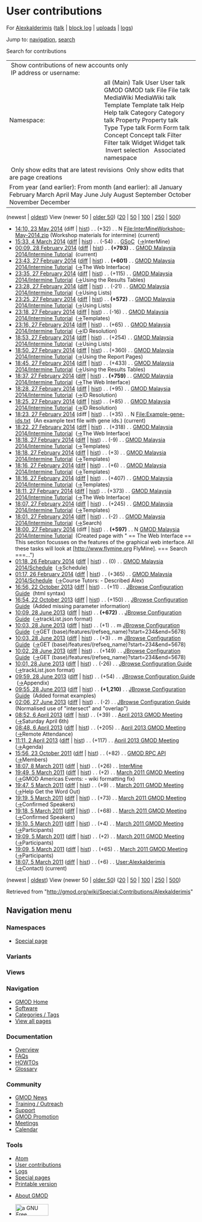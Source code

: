<div id="mw-page-base" class="noprint">

</div>

<div id="mw-head-base" class="noprint">

</div>

<div id="content" class="mw-body" role="main">

<span id="top"></span>

<div id="mw-js-message" style="display:none;">

</div>



# <span dir="auto">User contributions</span>

<div id="bodyContent">

<div id="contentSub">

For [Alexkalderimis](/wiki/User:Alexkalderimis "User:Alexkalderimis")
([talk](/wiki/User_talk:Alexkalderimis "User talk:Alexkalderimis") \|
[block
log](/mediawiki/index.php?title=Special:Log/block&page=User%3AAlexkalderimis "Special:Log/block")
\|
[uploads](/wiki/Special:ListFiles/Alexkalderimis "Special:ListFiles/Alexkalderimis")
\|
[logs](/wiki/Special:Log/Alexkalderimis "Special:Log/Alexkalderimis"))

</div>

<div id="jump-to-nav" class="mw-jump">

Jump to: [navigation](#mw-navigation), [search](#p-search)

</div>

<div id="mw-content-text">

Search for contributions

<table class="mw-contributions-table">
<colgroup>
<col style="width: 50%" />
<col style="width: 50%" />
</colgroup>
<tbody>
<tr class="odd">
<td colspan="2"> Show contributions of new accounts only<br />
 IP address or username:</td>
</tr>
<tr class="even">
<td class="mw-label">Namespace:</td>
<td>all (Main) Talk User User talk GMOD GMOD talk File File talk
MediaWiki MediaWiki talk Template Template talk Help Help talk Category
Category talk Property Property talk Type Type talk Form Form talk
Concept Concept talk Filter Filter talk Widget Widget talk  
 Invert selection 
 Associated namespace </td>
</tr>
<tr class="odd">
<td colspan="2"></td>
</tr>
<tr class="even">
<td colspan="2"> Only show edits that are latest revisions
 Only show edits that are page creations</td>
</tr>
<tr class="odd">
<td colspan="2">From year (and earlier): From month (and earlier): all
January February March April May June July August September October
November December</td>
</tr>
</tbody>
</table>

(newest \| <a
href="/mediawiki/index.php?title=Special:Contributions/Alexkalderimis&amp;dir=prev&amp;target=Alexkalderimis"
class="mw-lastlink" rel="last"
title="Special:Contributions/Alexkalderimis">oldest</a>) View (newer 50
\| <a
href="/mediawiki/index.php?title=Special:Contributions/Alexkalderimis&amp;offset=20110305180736&amp;target=Alexkalderimis"
class="mw-nextlink" rel="next"
title="Special:Contributions/Alexkalderimis">older 50</a>) (<a
href="/mediawiki/index.php?title=Special:Contributions/Alexkalderimis&amp;offset=&amp;limit=20&amp;target=Alexkalderimis"
class="mw-numlink" title="Special:Contributions/Alexkalderimis">20</a>
\| <a
href="/mediawiki/index.php?title=Special:Contributions/Alexkalderimis&amp;offset=&amp;limit=50&amp;target=Alexkalderimis"
class="mw-numlink" title="Special:Contributions/Alexkalderimis">50</a>
\| <a
href="/mediawiki/index.php?title=Special:Contributions/Alexkalderimis&amp;offset=&amp;limit=100&amp;target=Alexkalderimis"
class="mw-numlink" title="Special:Contributions/Alexkalderimis">100</a>
\| <a
href="/mediawiki/index.php?title=Special:Contributions/Alexkalderimis&amp;offset=&amp;limit=250&amp;target=Alexkalderimis"
class="mw-numlink" title="Special:Contributions/Alexkalderimis">250</a>
\| <a
href="/mediawiki/index.php?title=Special:Contributions/Alexkalderimis&amp;offset=&amp;limit=500&amp;target=Alexkalderimis"
class="mw-numlink" title="Special:Contributions/Alexkalderimis">500</a>)

- <a
  href="/mediawiki/index.php?title=File:InterMineWorkshop-May-2014.zip&amp;oldid=25969"
  class="mw-changeslist-date"
  title="File:InterMineWorkshop-May-2014.zip">14:10, 23 May 2014</a>
  (diff \|
  [hist](/mediawiki/index.php?title=File:InterMineWorkshop-May-2014.zip&action=history "File:InterMineWorkshop-May-2014.zip"))
  <span class="mw-changeslist-separator">. .</span>
  <span class="mw-plusminus-pos" dir="ltr"
  title="32 bytes after change">(+32)</span>‎
  <span class="mw-changeslist-separator">. .</span> N
  <a href="/wiki/File:InterMineWorkshop-May-2014.zip"
  class="mw-contributions-title"
  title="File:InterMineWorkshop-May-2014.zip">File:InterMineWorkshop-May-2014.zip</a>
  ‎ <span class="comment">(Workshop materials for intermine)</span>
  <span class="mw-uctop">(current)</span>
- <a href="/mediawiki/index.php?title=GSoC&amp;oldid=25605"
  class="mw-changeslist-date" title="GSoC">15:33, 4 March 2014</a>
  ([diff](/mediawiki/index.php?title=GSoC&diff=prev&oldid=25605 "GSoC")
  \| [hist](/mediawiki/index.php?title=GSoC&action=history "GSoC"))
  <span class="mw-changeslist-separator">. .</span>
  <span class="mw-plusminus-neg" dir="ltr"
  title="28,756 bytes after change">(-54)</span>‎
  <span class="mw-changeslist-separator">. .</span>
  <a href="/wiki/GSoC" class="mw-contributions-title"
  title="GSoC">GSoC</a> ‎
  <span class="comment">([→](/wiki/GSoC#InterMine "GSoC")‎<span dir="auto"><span class="autocomment">InterMine</span></span>)</span>
- <a
  href="/mediawiki/index.php?title=GMOD_Malaysia_2014/Intermine_Tutorial&amp;oldid=25591"
  class="mw-changeslist-date"
  title="GMOD Malaysia 2014/Intermine Tutorial">00:09, 28 February
  2014</a>
  ([diff](/mediawiki/index.php?title=GMOD_Malaysia_2014/Intermine_Tutorial&diff=prev&oldid=25591 "GMOD Malaysia 2014/Intermine Tutorial")
  \|
  [hist](/mediawiki/index.php?title=GMOD_Malaysia_2014/Intermine_Tutorial&action=history "GMOD Malaysia 2014/Intermine Tutorial"))
  <span class="mw-changeslist-separator">. .</span> **(+793)**‎
  <span class="mw-changeslist-separator">. .</span>
  <a href="/wiki/GMOD_Malaysia_2014/Intermine_Tutorial"
  class="mw-contributions-title"
  title="GMOD Malaysia 2014/Intermine Tutorial">GMOD Malaysia
  2014/Intermine Tutorial</a> ‎ <span class="mw-uctop">(current)</span>
- <a
  href="/mediawiki/index.php?title=GMOD_Malaysia_2014/Intermine_Tutorial&amp;oldid=25590"
  class="mw-changeslist-date"
  title="GMOD Malaysia 2014/Intermine Tutorial">23:43, 27 February
  2014</a>
  ([diff](/mediawiki/index.php?title=GMOD_Malaysia_2014/Intermine_Tutorial&diff=prev&oldid=25590 "GMOD Malaysia 2014/Intermine Tutorial")
  \|
  [hist](/mediawiki/index.php?title=GMOD_Malaysia_2014/Intermine_Tutorial&action=history "GMOD Malaysia 2014/Intermine Tutorial"))
  <span class="mw-changeslist-separator">. .</span> **(+601)**‎
  <span class="mw-changeslist-separator">. .</span>
  <a href="/wiki/GMOD_Malaysia_2014/Intermine_Tutorial"
  class="mw-contributions-title"
  title="GMOD Malaysia 2014/Intermine Tutorial">GMOD Malaysia
  2014/Intermine Tutorial</a> ‎
  <span class="comment">([→](/wiki/GMOD_Malaysia_2014/Intermine_Tutorial#The_Web_Interface "GMOD Malaysia 2014/Intermine Tutorial")‎<span dir="auto"><span class="autocomment">The
  Web Interface</span></span>)</span>
- <a
  href="/mediawiki/index.php?title=GMOD_Malaysia_2014/Intermine_Tutorial&amp;oldid=25589"
  class="mw-changeslist-date"
  title="GMOD Malaysia 2014/Intermine Tutorial">23:35, 27 February
  2014</a>
  ([diff](/mediawiki/index.php?title=GMOD_Malaysia_2014/Intermine_Tutorial&diff=prev&oldid=25589 "GMOD Malaysia 2014/Intermine Tutorial")
  \|
  [hist](/mediawiki/index.php?title=GMOD_Malaysia_2014/Intermine_Tutorial&action=history "GMOD Malaysia 2014/Intermine Tutorial"))
  <span class="mw-changeslist-separator">. .</span>
  <span class="mw-plusminus-pos" dir="ltr"
  title="4,639 bytes after change">(+115)</span>‎
  <span class="mw-changeslist-separator">. .</span>
  <a href="/wiki/GMOD_Malaysia_2014/Intermine_Tutorial"
  class="mw-contributions-title"
  title="GMOD Malaysia 2014/Intermine Tutorial">GMOD Malaysia
  2014/Intermine Tutorial</a> ‎
  <span class="comment">([→](/wiki/GMOD_Malaysia_2014/Intermine_Tutorial#Using_the_Results_Tables "GMOD Malaysia 2014/Intermine Tutorial")‎<span dir="auto"><span class="autocomment">Using
  the Results Tables</span></span>)</span>
- <a
  href="/mediawiki/index.php?title=GMOD_Malaysia_2014/Intermine_Tutorial&amp;oldid=25588"
  class="mw-changeslist-date"
  title="GMOD Malaysia 2014/Intermine Tutorial">23:28, 27 February
  2014</a>
  ([diff](/mediawiki/index.php?title=GMOD_Malaysia_2014/Intermine_Tutorial&diff=prev&oldid=25588 "GMOD Malaysia 2014/Intermine Tutorial")
  \|
  [hist](/mediawiki/index.php?title=GMOD_Malaysia_2014/Intermine_Tutorial&action=history "GMOD Malaysia 2014/Intermine Tutorial"))
  <span class="mw-changeslist-separator">. .</span>
  <span class="mw-plusminus-neg" dir="ltr"
  title="4,524 bytes after change">(-21)</span>‎
  <span class="mw-changeslist-separator">. .</span>
  <a href="/wiki/GMOD_Malaysia_2014/Intermine_Tutorial"
  class="mw-contributions-title"
  title="GMOD Malaysia 2014/Intermine Tutorial">GMOD Malaysia
  2014/Intermine Tutorial</a> ‎
  <span class="comment">([→](/wiki/GMOD_Malaysia_2014/Intermine_Tutorial#Using_Lists "GMOD Malaysia 2014/Intermine Tutorial")‎<span dir="auto"><span class="autocomment">Using
  Lists</span></span>)</span>
- <a
  href="/mediawiki/index.php?title=GMOD_Malaysia_2014/Intermine_Tutorial&amp;oldid=25587"
  class="mw-changeslist-date"
  title="GMOD Malaysia 2014/Intermine Tutorial">23:25, 27 February
  2014</a>
  ([diff](/mediawiki/index.php?title=GMOD_Malaysia_2014/Intermine_Tutorial&diff=prev&oldid=25587 "GMOD Malaysia 2014/Intermine Tutorial")
  \|
  [hist](/mediawiki/index.php?title=GMOD_Malaysia_2014/Intermine_Tutorial&action=history "GMOD Malaysia 2014/Intermine Tutorial"))
  <span class="mw-changeslist-separator">. .</span> **(+572)**‎
  <span class="mw-changeslist-separator">. .</span>
  <a href="/wiki/GMOD_Malaysia_2014/Intermine_Tutorial"
  class="mw-contributions-title"
  title="GMOD Malaysia 2014/Intermine Tutorial">GMOD Malaysia
  2014/Intermine Tutorial</a> ‎
  <span class="comment">([→](/wiki/GMOD_Malaysia_2014/Intermine_Tutorial#Using_Lists "GMOD Malaysia 2014/Intermine Tutorial")‎<span dir="auto"><span class="autocomment">Using
  Lists</span></span>)</span>
- <a
  href="/mediawiki/index.php?title=GMOD_Malaysia_2014/Intermine_Tutorial&amp;oldid=25586"
  class="mw-changeslist-date"
  title="GMOD Malaysia 2014/Intermine Tutorial">23:18, 27 February
  2014</a>
  ([diff](/mediawiki/index.php?title=GMOD_Malaysia_2014/Intermine_Tutorial&diff=prev&oldid=25586 "GMOD Malaysia 2014/Intermine Tutorial")
  \|
  [hist](/mediawiki/index.php?title=GMOD_Malaysia_2014/Intermine_Tutorial&action=history "GMOD Malaysia 2014/Intermine Tutorial"))
  <span class="mw-changeslist-separator">. .</span>
  <span class="mw-plusminus-neg" dir="ltr"
  title="3,973 bytes after change">(-16)</span>‎
  <span class="mw-changeslist-separator">. .</span>
  <a href="/wiki/GMOD_Malaysia_2014/Intermine_Tutorial"
  class="mw-contributions-title"
  title="GMOD Malaysia 2014/Intermine Tutorial">GMOD Malaysia
  2014/Intermine Tutorial</a> ‎
  <span class="comment">([→](/wiki/GMOD_Malaysia_2014/Intermine_Tutorial#Templates "GMOD Malaysia 2014/Intermine Tutorial")‎<span dir="auto"><span class="autocomment">Templates</span></span>)</span>
- <a
  href="/mediawiki/index.php?title=GMOD_Malaysia_2014/Intermine_Tutorial&amp;oldid=25585"
  class="mw-changeslist-date"
  title="GMOD Malaysia 2014/Intermine Tutorial">23:16, 27 February
  2014</a>
  ([diff](/mediawiki/index.php?title=GMOD_Malaysia_2014/Intermine_Tutorial&diff=prev&oldid=25585 "GMOD Malaysia 2014/Intermine Tutorial")
  \|
  [hist](/mediawiki/index.php?title=GMOD_Malaysia_2014/Intermine_Tutorial&action=history "GMOD Malaysia 2014/Intermine Tutorial"))
  <span class="mw-changeslist-separator">. .</span>
  <span class="mw-plusminus-pos" dir="ltr"
  title="3,989 bytes after change">(+65)</span>‎
  <span class="mw-changeslist-separator">. .</span>
  <a href="/wiki/GMOD_Malaysia_2014/Intermine_Tutorial"
  class="mw-contributions-title"
  title="GMOD Malaysia 2014/Intermine Tutorial">GMOD Malaysia
  2014/Intermine Tutorial</a> ‎
  <span class="comment">([→](/wiki/GMOD_Malaysia_2014/Intermine_Tutorial#ID_Resolution "GMOD Malaysia 2014/Intermine Tutorial")‎<span dir="auto"><span class="autocomment">ID
  Resolution</span></span>)</span>
- <a
  href="/mediawiki/index.php?title=GMOD_Malaysia_2014/Intermine_Tutorial&amp;oldid=25581"
  class="mw-changeslist-date"
  title="GMOD Malaysia 2014/Intermine Tutorial">18:53, 27 February
  2014</a>
  ([diff](/mediawiki/index.php?title=GMOD_Malaysia_2014/Intermine_Tutorial&diff=prev&oldid=25581 "GMOD Malaysia 2014/Intermine Tutorial")
  \|
  [hist](/mediawiki/index.php?title=GMOD_Malaysia_2014/Intermine_Tutorial&action=history "GMOD Malaysia 2014/Intermine Tutorial"))
  <span class="mw-changeslist-separator">. .</span>
  <span class="mw-plusminus-pos" dir="ltr"
  title="3,924 bytes after change">(+254)</span>‎
  <span class="mw-changeslist-separator">. .</span>
  <a href="/wiki/GMOD_Malaysia_2014/Intermine_Tutorial"
  class="mw-contributions-title"
  title="GMOD Malaysia 2014/Intermine Tutorial">GMOD Malaysia
  2014/Intermine Tutorial</a> ‎
  <span class="comment">([→](/wiki/GMOD_Malaysia_2014/Intermine_Tutorial#Using_Lists "GMOD Malaysia 2014/Intermine Tutorial")‎<span dir="auto"><span class="autocomment">Using
  Lists</span></span>)</span>
- <a
  href="/mediawiki/index.php?title=GMOD_Malaysia_2014/Intermine_Tutorial&amp;oldid=25580"
  class="mw-changeslist-date"
  title="GMOD Malaysia 2014/Intermine Tutorial">18:50, 27 February
  2014</a>
  ([diff](/mediawiki/index.php?title=GMOD_Malaysia_2014/Intermine_Tutorial&diff=prev&oldid=25580 "GMOD Malaysia 2014/Intermine Tutorial")
  \|
  [hist](/mediawiki/index.php?title=GMOD_Malaysia_2014/Intermine_Tutorial&action=history "GMOD Malaysia 2014/Intermine Tutorial"))
  <span class="mw-changeslist-separator">. .</span>
  <span class="mw-plusminus-pos" dir="ltr"
  title="3,670 bytes after change">(+360)</span>‎
  <span class="mw-changeslist-separator">. .</span>
  <a href="/wiki/GMOD_Malaysia_2014/Intermine_Tutorial"
  class="mw-contributions-title"
  title="GMOD Malaysia 2014/Intermine Tutorial">GMOD Malaysia
  2014/Intermine Tutorial</a> ‎
  <span class="comment">([→](/wiki/GMOD_Malaysia_2014/Intermine_Tutorial#Using_the_Report_Pages "GMOD Malaysia 2014/Intermine Tutorial")‎<span dir="auto"><span class="autocomment">Using
  the Report Pages</span></span>)</span>
- <a
  href="/mediawiki/index.php?title=GMOD_Malaysia_2014/Intermine_Tutorial&amp;oldid=25579"
  class="mw-changeslist-date"
  title="GMOD Malaysia 2014/Intermine Tutorial">18:45, 27 February
  2014</a>
  ([diff](/mediawiki/index.php?title=GMOD_Malaysia_2014/Intermine_Tutorial&diff=prev&oldid=25579 "GMOD Malaysia 2014/Intermine Tutorial")
  \|
  [hist](/mediawiki/index.php?title=GMOD_Malaysia_2014/Intermine_Tutorial&action=history "GMOD Malaysia 2014/Intermine Tutorial"))
  <span class="mw-changeslist-separator">. .</span>
  <span class="mw-plusminus-pos" dir="ltr"
  title="3,310 bytes after change">(+433)</span>‎
  <span class="mw-changeslist-separator">. .</span>
  <a href="/wiki/GMOD_Malaysia_2014/Intermine_Tutorial"
  class="mw-contributions-title"
  title="GMOD Malaysia 2014/Intermine Tutorial">GMOD Malaysia
  2014/Intermine Tutorial</a> ‎
  <span class="comment">([→](/wiki/GMOD_Malaysia_2014/Intermine_Tutorial#Using_the_Results_Tables "GMOD Malaysia 2014/Intermine Tutorial")‎<span dir="auto"><span class="autocomment">Using
  the Results Tables</span></span>)</span>
- <a
  href="/mediawiki/index.php?title=GMOD_Malaysia_2014/Intermine_Tutorial&amp;oldid=25578"
  class="mw-changeslist-date"
  title="GMOD Malaysia 2014/Intermine Tutorial">18:37, 27 February
  2014</a>
  ([diff](/mediawiki/index.php?title=GMOD_Malaysia_2014/Intermine_Tutorial&diff=prev&oldid=25578 "GMOD Malaysia 2014/Intermine Tutorial")
  \|
  [hist](/mediawiki/index.php?title=GMOD_Malaysia_2014/Intermine_Tutorial&action=history "GMOD Malaysia 2014/Intermine Tutorial"))
  <span class="mw-changeslist-separator">. .</span> **(+759)**‎
  <span class="mw-changeslist-separator">. .</span>
  <a href="/wiki/GMOD_Malaysia_2014/Intermine_Tutorial"
  class="mw-contributions-title"
  title="GMOD Malaysia 2014/Intermine Tutorial">GMOD Malaysia
  2014/Intermine Tutorial</a> ‎
  <span class="comment">([→](/wiki/GMOD_Malaysia_2014/Intermine_Tutorial#The_Web_Interface "GMOD Malaysia 2014/Intermine Tutorial")‎<span dir="auto"><span class="autocomment">The
  Web Interface</span></span>)</span>
- <a
  href="/mediawiki/index.php?title=GMOD_Malaysia_2014/Intermine_Tutorial&amp;oldid=25577"
  class="mw-changeslist-date"
  title="GMOD Malaysia 2014/Intermine Tutorial">18:28, 27 February
  2014</a>
  ([diff](/mediawiki/index.php?title=GMOD_Malaysia_2014/Intermine_Tutorial&diff=prev&oldid=25577 "GMOD Malaysia 2014/Intermine Tutorial")
  \|
  [hist](/mediawiki/index.php?title=GMOD_Malaysia_2014/Intermine_Tutorial&action=history "GMOD Malaysia 2014/Intermine Tutorial"))
  <span class="mw-changeslist-separator">. .</span>
  <span class="mw-plusminus-pos" dir="ltr"
  title="2,118 bytes after change">(+95)</span>‎
  <span class="mw-changeslist-separator">. .</span>
  <a href="/wiki/GMOD_Malaysia_2014/Intermine_Tutorial"
  class="mw-contributions-title"
  title="GMOD Malaysia 2014/Intermine Tutorial">GMOD Malaysia
  2014/Intermine Tutorial</a> ‎
  <span class="comment">([→](/wiki/GMOD_Malaysia_2014/Intermine_Tutorial#ID_Resolution "GMOD Malaysia 2014/Intermine Tutorial")‎<span dir="auto"><span class="autocomment">ID
  Resolution</span></span>)</span>
- <a
  href="/mediawiki/index.php?title=GMOD_Malaysia_2014/Intermine_Tutorial&amp;oldid=25576"
  class="mw-changeslist-date"
  title="GMOD Malaysia 2014/Intermine Tutorial">18:25, 27 February
  2014</a>
  ([diff](/mediawiki/index.php?title=GMOD_Malaysia_2014/Intermine_Tutorial&diff=prev&oldid=25576 "GMOD Malaysia 2014/Intermine Tutorial")
  \|
  [hist](/mediawiki/index.php?title=GMOD_Malaysia_2014/Intermine_Tutorial&action=history "GMOD Malaysia 2014/Intermine Tutorial"))
  <span class="mw-changeslist-separator">. .</span>
  <span class="mw-plusminus-pos" dir="ltr"
  title="2,023 bytes after change">(+85)</span>‎
  <span class="mw-changeslist-separator">. .</span>
  <a href="/wiki/GMOD_Malaysia_2014/Intermine_Tutorial"
  class="mw-contributions-title"
  title="GMOD Malaysia 2014/Intermine Tutorial">GMOD Malaysia
  2014/Intermine Tutorial</a> ‎
  <span class="comment">([→](/wiki/GMOD_Malaysia_2014/Intermine_Tutorial#ID_Resolution "GMOD Malaysia 2014/Intermine Tutorial")‎<span dir="auto"><span class="autocomment">ID
  Resolution</span></span>)</span>
- <a
  href="/mediawiki/index.php?title=File:Example-gene-ids.txt&amp;oldid=25575"
  class="mw-changeslist-date" title="File:Example-gene-ids.txt">18:23, 27
  February 2014</a> (diff \|
  [hist](/mediawiki/index.php?title=File:Example-gene-ids.txt&action=history "File:Example-gene-ids.txt"))
  <span class="mw-changeslist-separator">. .</span>
  <span class="mw-plusminus-pos" dir="ltr"
  title="35 bytes after change">(+35)</span>‎
  <span class="mw-changeslist-separator">. .</span> N
  <a href="/wiki/File:Example-gene-ids.txt" class="mw-contributions-title"
  title="File:Example-gene-ids.txt">File:Example-gene-ids.txt</a> ‎
  <span class="comment">(An example text file with gene ids.)</span>
  <span class="mw-uctop">(current)</span>
- <a
  href="/mediawiki/index.php?title=GMOD_Malaysia_2014/Intermine_Tutorial&amp;oldid=25574"
  class="mw-changeslist-date"
  title="GMOD Malaysia 2014/Intermine Tutorial">18:22, 27 February
  2014</a>
  ([diff](/mediawiki/index.php?title=GMOD_Malaysia_2014/Intermine_Tutorial&diff=prev&oldid=25574 "GMOD Malaysia 2014/Intermine Tutorial")
  \|
  [hist](/mediawiki/index.php?title=GMOD_Malaysia_2014/Intermine_Tutorial&action=history "GMOD Malaysia 2014/Intermine Tutorial"))
  <span class="mw-changeslist-separator">. .</span>
  <span class="mw-plusminus-pos" dir="ltr"
  title="1,938 bytes after change">(+318)</span>‎
  <span class="mw-changeslist-separator">. .</span>
  <a href="/wiki/GMOD_Malaysia_2014/Intermine_Tutorial"
  class="mw-contributions-title"
  title="GMOD Malaysia 2014/Intermine Tutorial">GMOD Malaysia
  2014/Intermine Tutorial</a> ‎
  <span class="comment">([→](/wiki/GMOD_Malaysia_2014/Intermine_Tutorial#The_Web_Interface "GMOD Malaysia 2014/Intermine Tutorial")‎<span dir="auto"><span class="autocomment">The
  Web Interface</span></span>)</span>
- <a
  href="/mediawiki/index.php?title=GMOD_Malaysia_2014/Intermine_Tutorial&amp;oldid=25573"
  class="mw-changeslist-date"
  title="GMOD Malaysia 2014/Intermine Tutorial">18:18, 27 February
  2014</a>
  ([diff](/mediawiki/index.php?title=GMOD_Malaysia_2014/Intermine_Tutorial&diff=prev&oldid=25573 "GMOD Malaysia 2014/Intermine Tutorial")
  \|
  [hist](/mediawiki/index.php?title=GMOD_Malaysia_2014/Intermine_Tutorial&action=history "GMOD Malaysia 2014/Intermine Tutorial"))
  <span class="mw-changeslist-separator">. .</span>
  <span class="mw-plusminus-neg" dir="ltr"
  title="1,620 bytes after change">(-9)</span>‎
  <span class="mw-changeslist-separator">. .</span>
  <a href="/wiki/GMOD_Malaysia_2014/Intermine_Tutorial"
  class="mw-contributions-title"
  title="GMOD Malaysia 2014/Intermine Tutorial">GMOD Malaysia
  2014/Intermine Tutorial</a> ‎
  <span class="comment">([→](/wiki/GMOD_Malaysia_2014/Intermine_Tutorial#Templates "GMOD Malaysia 2014/Intermine Tutorial")‎<span dir="auto"><span class="autocomment">Templates</span></span>)</span>
- <a
  href="/mediawiki/index.php?title=GMOD_Malaysia_2014/Intermine_Tutorial&amp;oldid=25572"
  class="mw-changeslist-date"
  title="GMOD Malaysia 2014/Intermine Tutorial">18:18, 27 February
  2014</a>
  ([diff](/mediawiki/index.php?title=GMOD_Malaysia_2014/Intermine_Tutorial&diff=prev&oldid=25572 "GMOD Malaysia 2014/Intermine Tutorial")
  \|
  [hist](/mediawiki/index.php?title=GMOD_Malaysia_2014/Intermine_Tutorial&action=history "GMOD Malaysia 2014/Intermine Tutorial"))
  <span class="mw-changeslist-separator">. .</span>
  <span class="mw-plusminus-pos" dir="ltr"
  title="1,629 bytes after change">(+3)</span>‎
  <span class="mw-changeslist-separator">. .</span>
  <a href="/wiki/GMOD_Malaysia_2014/Intermine_Tutorial"
  class="mw-contributions-title"
  title="GMOD Malaysia 2014/Intermine Tutorial">GMOD Malaysia
  2014/Intermine Tutorial</a> ‎
  <span class="comment">([→](/wiki/GMOD_Malaysia_2014/Intermine_Tutorial#Templates "GMOD Malaysia 2014/Intermine Tutorial")‎<span dir="auto"><span class="autocomment">Templates</span></span>)</span>
- <a
  href="/mediawiki/index.php?title=GMOD_Malaysia_2014/Intermine_Tutorial&amp;oldid=25571"
  class="mw-changeslist-date"
  title="GMOD Malaysia 2014/Intermine Tutorial">18:16, 27 February
  2014</a>
  ([diff](/mediawiki/index.php?title=GMOD_Malaysia_2014/Intermine_Tutorial&diff=prev&oldid=25571 "GMOD Malaysia 2014/Intermine Tutorial")
  \|
  [hist](/mediawiki/index.php?title=GMOD_Malaysia_2014/Intermine_Tutorial&action=history "GMOD Malaysia 2014/Intermine Tutorial"))
  <span class="mw-changeslist-separator">. .</span>
  <span class="mw-plusminus-pos" dir="ltr"
  title="1,626 bytes after change">(+6)</span>‎
  <span class="mw-changeslist-separator">. .</span>
  <a href="/wiki/GMOD_Malaysia_2014/Intermine_Tutorial"
  class="mw-contributions-title"
  title="GMOD Malaysia 2014/Intermine Tutorial">GMOD Malaysia
  2014/Intermine Tutorial</a> ‎
  <span class="comment">([→](/wiki/GMOD_Malaysia_2014/Intermine_Tutorial#Templates "GMOD Malaysia 2014/Intermine Tutorial")‎<span dir="auto"><span class="autocomment">Templates</span></span>)</span>
- <a
  href="/mediawiki/index.php?title=GMOD_Malaysia_2014/Intermine_Tutorial&amp;oldid=25570"
  class="mw-changeslist-date"
  title="GMOD Malaysia 2014/Intermine Tutorial">18:16, 27 February
  2014</a>
  ([diff](/mediawiki/index.php?title=GMOD_Malaysia_2014/Intermine_Tutorial&diff=prev&oldid=25570 "GMOD Malaysia 2014/Intermine Tutorial")
  \|
  [hist](/mediawiki/index.php?title=GMOD_Malaysia_2014/Intermine_Tutorial&action=history "GMOD Malaysia 2014/Intermine Tutorial"))
  <span class="mw-changeslist-separator">. .</span>
  <span class="mw-plusminus-pos" dir="ltr"
  title="1,620 bytes after change">(+407)</span>‎
  <span class="mw-changeslist-separator">. .</span>
  <a href="/wiki/GMOD_Malaysia_2014/Intermine_Tutorial"
  class="mw-contributions-title"
  title="GMOD Malaysia 2014/Intermine Tutorial">GMOD Malaysia
  2014/Intermine Tutorial</a> ‎
  <span class="comment">([→](/wiki/GMOD_Malaysia_2014/Intermine_Tutorial#Templates "GMOD Malaysia 2014/Intermine Tutorial")‎<span dir="auto"><span class="autocomment">Templates</span></span>)</span>
- <a
  href="/mediawiki/index.php?title=GMOD_Malaysia_2014/Intermine_Tutorial&amp;oldid=25569"
  class="mw-changeslist-date"
  title="GMOD Malaysia 2014/Intermine Tutorial">18:11, 27 February
  2014</a>
  ([diff](/mediawiki/index.php?title=GMOD_Malaysia_2014/Intermine_Tutorial&diff=prev&oldid=25569 "GMOD Malaysia 2014/Intermine Tutorial")
  \|
  [hist](/mediawiki/index.php?title=GMOD_Malaysia_2014/Intermine_Tutorial&action=history "GMOD Malaysia 2014/Intermine Tutorial"))
  <span class="mw-changeslist-separator">. .</span>
  <span class="mw-plusminus-pos" dir="ltr"
  title="1,213 bytes after change">(+373)</span>‎
  <span class="mw-changeslist-separator">. .</span>
  <a href="/wiki/GMOD_Malaysia_2014/Intermine_Tutorial"
  class="mw-contributions-title"
  title="GMOD Malaysia 2014/Intermine Tutorial">GMOD Malaysia
  2014/Intermine Tutorial</a> ‎
  <span class="comment">([→](/wiki/GMOD_Malaysia_2014/Intermine_Tutorial#The_Web_Interface "GMOD Malaysia 2014/Intermine Tutorial")‎<span dir="auto"><span class="autocomment">The
  Web Interface</span></span>)</span>
- <a
  href="/mediawiki/index.php?title=GMOD_Malaysia_2014/Intermine_Tutorial&amp;oldid=25568"
  class="mw-changeslist-date"
  title="GMOD Malaysia 2014/Intermine Tutorial">18:07, 27 February
  2014</a>
  ([diff](/mediawiki/index.php?title=GMOD_Malaysia_2014/Intermine_Tutorial&diff=prev&oldid=25568 "GMOD Malaysia 2014/Intermine Tutorial")
  \|
  [hist](/mediawiki/index.php?title=GMOD_Malaysia_2014/Intermine_Tutorial&action=history "GMOD Malaysia 2014/Intermine Tutorial"))
  <span class="mw-changeslist-separator">. .</span>
  <span class="mw-plusminus-pos" dir="ltr"
  title="840 bytes after change">(+245)</span>‎
  <span class="mw-changeslist-separator">. .</span>
  <a href="/wiki/GMOD_Malaysia_2014/Intermine_Tutorial"
  class="mw-contributions-title"
  title="GMOD Malaysia 2014/Intermine Tutorial">GMOD Malaysia
  2014/Intermine Tutorial</a> ‎
  <span class="comment">([→](/wiki/GMOD_Malaysia_2014/Intermine_Tutorial#Templates "GMOD Malaysia 2014/Intermine Tutorial")‎<span dir="auto"><span class="autocomment">Templates</span></span>)</span>
- <a
  href="/mediawiki/index.php?title=GMOD_Malaysia_2014/Intermine_Tutorial&amp;oldid=25567"
  class="mw-changeslist-date"
  title="GMOD Malaysia 2014/Intermine Tutorial">18:01, 27 February
  2014</a>
  ([diff](/mediawiki/index.php?title=GMOD_Malaysia_2014/Intermine_Tutorial&diff=prev&oldid=25567 "GMOD Malaysia 2014/Intermine Tutorial")
  \|
  [hist](/mediawiki/index.php?title=GMOD_Malaysia_2014/Intermine_Tutorial&action=history "GMOD Malaysia 2014/Intermine Tutorial"))
  <span class="mw-changeslist-separator">. .</span>
  <span class="mw-plusminus-neg" dir="ltr"
  title="595 bytes after change">(-2)</span>‎
  <span class="mw-changeslist-separator">. .</span>
  <a href="/wiki/GMOD_Malaysia_2014/Intermine_Tutorial"
  class="mw-contributions-title"
  title="GMOD Malaysia 2014/Intermine Tutorial">GMOD Malaysia
  2014/Intermine Tutorial</a> ‎
  <span class="comment">([→](/wiki/GMOD_Malaysia_2014/Intermine_Tutorial#Search "GMOD Malaysia 2014/Intermine Tutorial")‎<span dir="auto"><span class="autocomment">Search</span></span>)</span>
- <a
  href="/mediawiki/index.php?title=GMOD_Malaysia_2014/Intermine_Tutorial&amp;oldid=25566"
  class="mw-changeslist-date"
  title="GMOD Malaysia 2014/Intermine Tutorial">18:00, 27 February
  2014</a> (diff \|
  [hist](/mediawiki/index.php?title=GMOD_Malaysia_2014/Intermine_Tutorial&action=history "GMOD Malaysia 2014/Intermine Tutorial"))
  <span class="mw-changeslist-separator">. .</span> **(+597)**‎
  <span class="mw-changeslist-separator">. .</span> N
  <a href="/wiki/GMOD_Malaysia_2014/Intermine_Tutorial"
  class="mw-contributions-title"
  title="GMOD Malaysia 2014/Intermine Tutorial">GMOD Malaysia
  2014/Intermine Tutorial</a> ‎ <span class="comment">(Created page with
  " == The Web Interface == This section focusses on the features of the
  graphical web interface. All these tasks will look at
  \[http://www.flymine.org FlyMine\]. === Search ===...")</span>
- <a
  href="/mediawiki/index.php?title=GMOD_Malaysia_2014/Schedule&amp;oldid=25547"
  class="mw-changeslist-date" title="GMOD Malaysia 2014/Schedule">01:18,
  26 February 2014</a>
  ([diff](/mediawiki/index.php?title=GMOD_Malaysia_2014/Schedule&diff=prev&oldid=25547 "GMOD Malaysia 2014/Schedule")
  \|
  [hist](/mediawiki/index.php?title=GMOD_Malaysia_2014/Schedule&action=history "GMOD Malaysia 2014/Schedule"))
  <span class="mw-changeslist-separator">. .</span>
  <span class="mw-plusminus-null" dir="ltr"
  title="2,806 bytes after change">(0)</span>‎
  <span class="mw-changeslist-separator">. .</span>
  <a href="/wiki/GMOD_Malaysia_2014/Schedule"
  class="mw-contributions-title" title="GMOD Malaysia 2014/Schedule">GMOD
  Malaysia 2014/Schedule</a> ‎
  <span class="comment">([→](/wiki/GMOD_Malaysia_2014/Schedule#Schedule "GMOD Malaysia 2014/Schedule")‎<span dir="auto"><span class="autocomment">Schedule</span></span>)</span>
- <a
  href="/mediawiki/index.php?title=GMOD_Malaysia_2014/Schedule&amp;oldid=25546"
  class="mw-changeslist-date" title="GMOD Malaysia 2014/Schedule">01:17,
  26 February 2014</a>
  ([diff](/mediawiki/index.php?title=GMOD_Malaysia_2014/Schedule&diff=prev&oldid=25546 "GMOD Malaysia 2014/Schedule")
  \|
  [hist](/mediawiki/index.php?title=GMOD_Malaysia_2014/Schedule&action=history "GMOD Malaysia 2014/Schedule"))
  <span class="mw-changeslist-separator">. .</span>
  <span class="mw-plusminus-pos" dir="ltr"
  title="2,806 bytes after change">(+365)</span>‎
  <span class="mw-changeslist-separator">. .</span>
  <a href="/wiki/GMOD_Malaysia_2014/Schedule"
  class="mw-contributions-title" title="GMOD Malaysia 2014/Schedule">GMOD
  Malaysia 2014/Schedule</a> ‎
  <span class="comment">([→](/wiki/GMOD_Malaysia_2014/Schedule#Course_Tutors "GMOD Malaysia 2014/Schedule")‎<span dir="auto"><span class="autocomment">Course
  Tutors: </span> - Described Alex</span>)</span>
- <a
  href="/mediawiki/index.php?title=JBrowse_Configuration_Guide&amp;oldid=24760"
  class="mw-changeslist-date" title="JBrowse Configuration Guide">16:56,
  22 October 2013</a>
  ([diff](/mediawiki/index.php?title=JBrowse_Configuration_Guide&diff=prev&oldid=24760 "JBrowse Configuration Guide")
  \|
  [hist](/mediawiki/index.php?title=JBrowse_Configuration_Guide&action=history "JBrowse Configuration Guide"))
  <span class="mw-changeslist-separator">. .</span>
  <span class="mw-plusminus-pos" dir="ltr"
  title="118,063 bytes after change">(+11)</span>‎
  <span class="mw-changeslist-separator">. .</span>
  <a href="/wiki/JBrowse_Configuration_Guide"
  class="mw-contributions-title"
  title="JBrowse Configuration Guide">JBrowse Configuration Guide</a> ‎
  <span class="comment">(html syntax)</span>
- <a
  href="/mediawiki/index.php?title=JBrowse_Configuration_Guide&amp;oldid=24759"
  class="mw-changeslist-date" title="JBrowse Configuration Guide">16:54,
  22 October 2013</a>
  ([diff](/mediawiki/index.php?title=JBrowse_Configuration_Guide&diff=prev&oldid=24759 "JBrowse Configuration Guide")
  \|
  [hist](/mediawiki/index.php?title=JBrowse_Configuration_Guide&action=history "JBrowse Configuration Guide"))
  <span class="mw-changeslist-separator">. .</span>
  <span class="mw-plusminus-pos" dir="ltr"
  title="118,052 bytes after change">(+150)</span>‎
  <span class="mw-changeslist-separator">. .</span>
  <a href="/wiki/JBrowse_Configuration_Guide"
  class="mw-contributions-title"
  title="JBrowse Configuration Guide">JBrowse Configuration Guide</a> ‎
  <span class="comment">(Added missing parameter information)</span>
- <a
  href="/mediawiki/index.php?title=JBrowse_Configuration_Guide&amp;oldid=23752"
  class="mw-changeslist-date" title="JBrowse Configuration Guide">10:09,
  28 June 2013</a>
  ([diff](/mediawiki/index.php?title=JBrowse_Configuration_Guide&diff=prev&oldid=23752 "JBrowse Configuration Guide")
  \|
  [hist](/mediawiki/index.php?title=JBrowse_Configuration_Guide&action=history "JBrowse Configuration Guide"))
  <span class="mw-changeslist-separator">. .</span> **(+672)**‎
  <span class="mw-changeslist-separator">. .</span>
  <a href="/wiki/JBrowse_Configuration_Guide"
  class="mw-contributions-title"
  title="JBrowse Configuration Guide">JBrowse Configuration Guide</a> ‎
  <span class="comment">([→](/wiki/JBrowse_Configuration_Guide#trackList.json_format "JBrowse Configuration Guide")‎<span dir="auto"><span class="autocomment">trackList.json
  format</span></span>)</span>
- <a
  href="/mediawiki/index.php?title=JBrowse_Configuration_Guide&amp;oldid=23751"
  class="mw-changeslist-date" title="JBrowse Configuration Guide">10:03,
  28 June 2013</a>
  ([diff](/mediawiki/index.php?title=JBrowse_Configuration_Guide&diff=prev&oldid=23751 "JBrowse Configuration Guide")
  \|
  [hist](/mediawiki/index.php?title=JBrowse_Configuration_Guide&action=history "JBrowse Configuration Guide"))
  <span class="mw-changeslist-separator">. .</span>
  <span class="mw-plusminus-pos" dir="ltr"
  title="105,352 bytes after change">(+1)</span>‎
  <span class="mw-changeslist-separator">. .</span> m
  <a href="/wiki/JBrowse_Configuration_Guide"
  class="mw-contributions-title"
  title="JBrowse Configuration Guide">JBrowse Configuration Guide</a> ‎
  <span class="comment">([→](/wiki/JBrowse_Configuration_Guide#GET_.28base.29.2Ffeatures.2F.28refseq_name.29.3Fstart.3D234.26end.3D5678 "JBrowse Configuration Guide")‎<span dir="auto"><span class="autocomment">GET
  (base)/features/(refseq_name)?start=234&end=5678</span></span>)</span>
- <a
  href="/mediawiki/index.php?title=JBrowse_Configuration_Guide&amp;oldid=23750"
  class="mw-changeslist-date" title="JBrowse Configuration Guide">10:03,
  28 June 2013</a>
  ([diff](/mediawiki/index.php?title=JBrowse_Configuration_Guide&diff=prev&oldid=23750 "JBrowse Configuration Guide")
  \|
  [hist](/mediawiki/index.php?title=JBrowse_Configuration_Guide&action=history "JBrowse Configuration Guide"))
  <span class="mw-changeslist-separator">. .</span>
  <span class="mw-plusminus-pos" dir="ltr"
  title="105,351 bytes after change">(+3)</span>‎
  <span class="mw-changeslist-separator">. .</span> m
  <a href="/wiki/JBrowse_Configuration_Guide"
  class="mw-contributions-title"
  title="JBrowse Configuration Guide">JBrowse Configuration Guide</a> ‎
  <span class="comment">([→](/wiki/JBrowse_Configuration_Guide#GET_.28base.29.2Ffeatures.2F.28refseq_name.29.3Fstart.3D234.26end.3D5678 "JBrowse Configuration Guide")‎<span dir="auto"><span class="autocomment">GET
  (base)/features/(refseq_name)?start=234&end=5678</span></span>)</span>
- <a
  href="/mediawiki/index.php?title=JBrowse_Configuration_Guide&amp;oldid=23749"
  class="mw-changeslist-date" title="JBrowse Configuration Guide">10:02,
  28 June 2013</a>
  ([diff](/mediawiki/index.php?title=JBrowse_Configuration_Guide&diff=prev&oldid=23749 "JBrowse Configuration Guide")
  \|
  [hist](/mediawiki/index.php?title=JBrowse_Configuration_Guide&action=history "JBrowse Configuration Guide"))
  <span class="mw-changeslist-separator">. .</span>
  <span class="mw-plusminus-pos" dir="ltr"
  title="105,348 bytes after change">(+149)</span>‎
  <span class="mw-changeslist-separator">. .</span>
  <a href="/wiki/JBrowse_Configuration_Guide"
  class="mw-contributions-title"
  title="JBrowse Configuration Guide">JBrowse Configuration Guide</a> ‎
  <span class="comment">([→](/wiki/JBrowse_Configuration_Guide#GET_.28base.29.2Ffeatures.2F.28refseq_name.29.3Fstart.3D234.26end.3D5678 "JBrowse Configuration Guide")‎<span dir="auto"><span class="autocomment">GET
  (base)/features/(refseq_name)?start=234&end=5678</span></span>)</span>
- <a
  href="/mediawiki/index.php?title=JBrowse_Configuration_Guide&amp;oldid=23748"
  class="mw-changeslist-date" title="JBrowse Configuration Guide">10:01,
  28 June 2013</a>
  ([diff](/mediawiki/index.php?title=JBrowse_Configuration_Guide&diff=prev&oldid=23748 "JBrowse Configuration Guide")
  \|
  [hist](/mediawiki/index.php?title=JBrowse_Configuration_Guide&action=history "JBrowse Configuration Guide"))
  <span class="mw-changeslist-separator">. .</span>
  <span class="mw-plusminus-neg" dir="ltr"
  title="105,199 bytes after change">(-26)</span>‎
  <span class="mw-changeslist-separator">. .</span>
  <a href="/wiki/JBrowse_Configuration_Guide"
  class="mw-contributions-title"
  title="JBrowse Configuration Guide">JBrowse Configuration Guide</a> ‎
  <span class="comment">([→](/wiki/JBrowse_Configuration_Guide#trackList.json_format "JBrowse Configuration Guide")‎<span dir="auto"><span class="autocomment">trackList.json
  format</span></span>)</span>
- <a
  href="/mediawiki/index.php?title=JBrowse_Configuration_Guide&amp;oldid=23747"
  class="mw-changeslist-date" title="JBrowse Configuration Guide">09:59,
  28 June 2013</a>
  ([diff](/mediawiki/index.php?title=JBrowse_Configuration_Guide&diff=prev&oldid=23747 "JBrowse Configuration Guide")
  \|
  [hist](/mediawiki/index.php?title=JBrowse_Configuration_Guide&action=history "JBrowse Configuration Guide"))
  <span class="mw-changeslist-separator">. .</span>
  <span class="mw-plusminus-pos" dir="ltr"
  title="105,225 bytes after change">(+54)</span>‎
  <span class="mw-changeslist-separator">. .</span>
  <a href="/wiki/JBrowse_Configuration_Guide"
  class="mw-contributions-title"
  title="JBrowse Configuration Guide">JBrowse Configuration Guide</a> ‎
  <span class="comment">([→](/wiki/JBrowse_Configuration_Guide#Appendix "JBrowse Configuration Guide")‎<span dir="auto"><span class="autocomment">Appendix</span></span>)</span>
- <a
  href="/mediawiki/index.php?title=JBrowse_Configuration_Guide&amp;oldid=23746"
  class="mw-changeslist-date" title="JBrowse Configuration Guide">09:55,
  28 June 2013</a>
  ([diff](/mediawiki/index.php?title=JBrowse_Configuration_Guide&diff=prev&oldid=23746 "JBrowse Configuration Guide")
  \|
  [hist](/mediawiki/index.php?title=JBrowse_Configuration_Guide&action=history "JBrowse Configuration Guide"))
  <span class="mw-changeslist-separator">. .</span> **(+1,210)**‎
  <span class="mw-changeslist-separator">. .</span>
  <a href="/wiki/JBrowse_Configuration_Guide"
  class="mw-contributions-title"
  title="JBrowse Configuration Guide">JBrowse Configuration Guide</a> ‎
  <span class="comment">(Added format examples)</span>
- <a
  href="/mediawiki/index.php?title=JBrowse_Configuration_Guide&amp;oldid=23744"
  class="mw-changeslist-date" title="JBrowse Configuration Guide">02:06,
  27 June 2013</a>
  ([diff](/mediawiki/index.php?title=JBrowse_Configuration_Guide&diff=prev&oldid=23744 "JBrowse Configuration Guide")
  \|
  [hist](/mediawiki/index.php?title=JBrowse_Configuration_Guide&action=history "JBrowse Configuration Guide"))
  <span class="mw-changeslist-separator">. .</span>
  <span class="mw-plusminus-neg" dir="ltr"
  title="103,933 bytes after change">(-2)</span>‎
  <span class="mw-changeslist-separator">. .</span>
  <a href="/wiki/JBrowse_Configuration_Guide"
  class="mw-contributions-title"
  title="JBrowse Configuration Guide">JBrowse Configuration Guide</a> ‎
  <span class="comment">(Normalised use of "intersect" and
  "overlap")</span>
- <a
  href="/mediawiki/index.php?title=April_2013_GMOD_Meeting&amp;oldid=23402"
  class="mw-changeslist-date" title="April 2013 GMOD Meeting">08:52, 6
  April 2013</a>
  ([diff](/mediawiki/index.php?title=April_2013_GMOD_Meeting&diff=prev&oldid=23402 "April 2013 GMOD Meeting")
  \|
  [hist](/mediawiki/index.php?title=April_2013_GMOD_Meeting&action=history "April 2013 GMOD Meeting"))
  <span class="mw-changeslist-separator">. .</span>
  <span class="mw-plusminus-pos" dir="ltr"
  title="6,023 bytes after change">(+39)</span>‎
  <span class="mw-changeslist-separator">. .</span>
  <a href="/wiki/April_2013_GMOD_Meeting" class="mw-contributions-title"
  title="April 2013 GMOD Meeting">April 2013 GMOD Meeting</a> ‎
  <span class="comment">([→](/wiki/April_2013_GMOD_Meeting#Saturday_April_6th "April 2013 GMOD Meeting")‎<span dir="auto"><span class="autocomment">Saturday
  April 6th</span></span>)</span>
- <a
  href="/mediawiki/index.php?title=April_2013_GMOD_Meeting&amp;oldid=23401"
  class="mw-changeslist-date" title="April 2013 GMOD Meeting">08:48, 6
  April 2013</a>
  ([diff](/mediawiki/index.php?title=April_2013_GMOD_Meeting&diff=prev&oldid=23401 "April 2013 GMOD Meeting")
  \|
  [hist](/mediawiki/index.php?title=April_2013_GMOD_Meeting&action=history "April 2013 GMOD Meeting"))
  <span class="mw-changeslist-separator">. .</span>
  <span class="mw-plusminus-pos" dir="ltr"
  title="5,984 bytes after change">(+205)</span>‎
  <span class="mw-changeslist-separator">. .</span>
  <a href="/wiki/April_2013_GMOD_Meeting" class="mw-contributions-title"
  title="April 2013 GMOD Meeting">April 2013 GMOD Meeting</a> ‎
  <span class="comment">([→](/wiki/April_2013_GMOD_Meeting#Remote_Attendance "April 2013 GMOD Meeting")‎<span dir="auto"><span class="autocomment">Remote
  Attendance</span></span>)</span>
- <a
  href="/mediawiki/index.php?title=April_2013_GMOD_Meeting&amp;oldid=23363"
  class="mw-changeslist-date" title="April 2013 GMOD Meeting">11:11, 2
  April 2013</a>
  ([diff](/mediawiki/index.php?title=April_2013_GMOD_Meeting&diff=prev&oldid=23363 "April 2013 GMOD Meeting")
  \|
  [hist](/mediawiki/index.php?title=April_2013_GMOD_Meeting&action=history "April 2013 GMOD Meeting"))
  <span class="mw-changeslist-separator">. .</span>
  <span class="mw-plusminus-pos" dir="ltr"
  title="6,243 bytes after change">(+117)</span>‎
  <span class="mw-changeslist-separator">. .</span>
  <a href="/wiki/April_2013_GMOD_Meeting" class="mw-contributions-title"
  title="April 2013 GMOD Meeting">April 2013 GMOD Meeting</a> ‎
  <span class="comment">([→](/wiki/April_2013_GMOD_Meeting#Agenda "April 2013 GMOD Meeting")‎<span dir="auto"><span class="autocomment">Agenda</span></span>)</span>
- <a href="/mediawiki/index.php?title=GMOD_RPC_API&amp;oldid=19324"
  class="mw-changeslist-date" title="GMOD RPC API">15:56, 23 October
  2011</a>
  ([diff](/mediawiki/index.php?title=GMOD_RPC_API&diff=prev&oldid=19324 "GMOD RPC API")
  \|
  [hist](/mediawiki/index.php?title=GMOD_RPC_API&action=history "GMOD RPC API"))
  <span class="mw-changeslist-separator">. .</span>
  <span class="mw-plusminus-pos" dir="ltr"
  title="25,450 bytes after change">(+82)</span>‎
  <span class="mw-changeslist-separator">. .</span>
  <a href="/wiki/GMOD_RPC_API" class="mw-contributions-title"
  title="GMOD RPC API">GMOD RPC API</a> ‎
  <span class="comment">([→](/wiki/GMOD_RPC_API#Members "GMOD RPC API")‎<span dir="auto"><span class="autocomment">Members</span></span>)</span>
- <a href="/mediawiki/index.php?title=InterMine&amp;oldid=17224"
  class="mw-changeslist-date" title="InterMine">18:07, 8 March 2011</a>
  ([diff](/mediawiki/index.php?title=InterMine&diff=prev&oldid=17224 "InterMine")
  \|
  [hist](/mediawiki/index.php?title=InterMine&action=history "InterMine"))
  <span class="mw-changeslist-separator">. .</span>
  <span class="mw-plusminus-pos" dir="ltr"
  title="3,689 bytes after change">(+26)</span>‎
  <span class="mw-changeslist-separator">. .</span>
  <a href="/wiki/InterMine" class="mw-contributions-title"
  title="InterMine">InterMine</a> ‎
- <a
  href="/mediawiki/index.php?title=March_2011_GMOD_Meeting&amp;oldid=17130"
  class="mw-changeslist-date" title="March 2011 GMOD Meeting">19:49, 5
  March 2011</a>
  ([diff](/mediawiki/index.php?title=March_2011_GMOD_Meeting&diff=prev&oldid=17130 "March 2011 GMOD Meeting")
  \|
  [hist](/mediawiki/index.php?title=March_2011_GMOD_Meeting&action=history "March 2011 GMOD Meeting"))
  <span class="mw-changeslist-separator">. .</span>
  <span class="mw-plusminus-pos" dir="ltr"
  title="15,214 bytes after change">(+2)</span>‎
  <span class="mw-changeslist-separator">. .</span>
  <a href="/wiki/March_2011_GMOD_Meeting" class="mw-contributions-title"
  title="March 2011 GMOD Meeting">March 2011 GMOD Meeting</a> ‎
  <span class="comment">([→](/wiki/March_2011_GMOD_Meeting#GMOD_Americas_Events "March 2011 GMOD Meeting")‎<span dir="auto"><span class="autocomment">GMOD
  Americas Events: </span> - wiki formatting fix</span>)</span>
- <a
  href="/mediawiki/index.php?title=March_2011_GMOD_Meeting&amp;oldid=17129"
  class="mw-changeslist-date" title="March 2011 GMOD Meeting">19:47, 5
  March 2011</a>
  ([diff](/mediawiki/index.php?title=March_2011_GMOD_Meeting&diff=prev&oldid=17129 "March 2011 GMOD Meeting")
  \|
  [hist](/mediawiki/index.php?title=March_2011_GMOD_Meeting&action=history "March 2011 GMOD Meeting"))
  <span class="mw-changeslist-separator">. .</span>
  <span class="mw-plusminus-pos" dir="ltr"
  title="15,212 bytes after change">(+9)</span>‎
  <span class="mw-changeslist-separator">. .</span>
  <a href="/wiki/March_2011_GMOD_Meeting" class="mw-contributions-title"
  title="March 2011 GMOD Meeting">March 2011 GMOD Meeting</a> ‎
  <span class="comment">([→](/wiki/March_2011_GMOD_Meeting#Help_Get_the_Word_Out "March 2011 GMOD Meeting")‎<span dir="auto"><span class="autocomment">Help
  Get the Word Out</span></span>)</span>
- <a
  href="/mediawiki/index.php?title=March_2011_GMOD_Meeting&amp;oldid=17128"
  class="mw-changeslist-date" title="March 2011 GMOD Meeting">19:19, 5
  March 2011</a>
  ([diff](/mediawiki/index.php?title=March_2011_GMOD_Meeting&diff=prev&oldid=17128 "March 2011 GMOD Meeting")
  \|
  [hist](/mediawiki/index.php?title=March_2011_GMOD_Meeting&action=history "March 2011 GMOD Meeting"))
  <span class="mw-changeslist-separator">. .</span>
  <span class="mw-plusminus-pos" dir="ltr"
  title="15,203 bytes after change">(+73)</span>‎
  <span class="mw-changeslist-separator">. .</span>
  <a href="/wiki/March_2011_GMOD_Meeting" class="mw-contributions-title"
  title="March 2011 GMOD Meeting">March 2011 GMOD Meeting</a> ‎
  <span class="comment">([→](/wiki/March_2011_GMOD_Meeting#Confirmed_Speakers "March 2011 GMOD Meeting")‎<span dir="auto"><span class="autocomment">Confirmed
  Speakers</span></span>)</span>
- <a
  href="/mediawiki/index.php?title=March_2011_GMOD_Meeting&amp;oldid=17127"
  class="mw-changeslist-date" title="March 2011 GMOD Meeting">19:18, 5
  March 2011</a>
  ([diff](/mediawiki/index.php?title=March_2011_GMOD_Meeting&diff=prev&oldid=17127 "March 2011 GMOD Meeting")
  \|
  [hist](/mediawiki/index.php?title=March_2011_GMOD_Meeting&action=history "March 2011 GMOD Meeting"))
  <span class="mw-changeslist-separator">. .</span>
  <span class="mw-plusminus-pos" dir="ltr"
  title="15,130 bytes after change">(+68)</span>‎
  <span class="mw-changeslist-separator">. .</span>
  <a href="/wiki/March_2011_GMOD_Meeting" class="mw-contributions-title"
  title="March 2011 GMOD Meeting">March 2011 GMOD Meeting</a> ‎
  <span class="comment">([→](/wiki/March_2011_GMOD_Meeting#Confirmed_Speakers "March 2011 GMOD Meeting")‎<span dir="auto"><span class="autocomment">Confirmed
  Speakers</span></span>)</span>
- <a
  href="/mediawiki/index.php?title=March_2011_GMOD_Meeting&amp;oldid=17126"
  class="mw-changeslist-date" title="March 2011 GMOD Meeting">19:10, 5
  March 2011</a>
  ([diff](/mediawiki/index.php?title=March_2011_GMOD_Meeting&diff=prev&oldid=17126 "March 2011 GMOD Meeting")
  \|
  [hist](/mediawiki/index.php?title=March_2011_GMOD_Meeting&action=history "March 2011 GMOD Meeting"))
  <span class="mw-changeslist-separator">. .</span>
  <span class="mw-plusminus-pos" dir="ltr"
  title="15,062 bytes after change">(+4)</span>‎
  <span class="mw-changeslist-separator">. .</span>
  <a href="/wiki/March_2011_GMOD_Meeting" class="mw-contributions-title"
  title="March 2011 GMOD Meeting">March 2011 GMOD Meeting</a> ‎
  <span class="comment">([→](/wiki/March_2011_GMOD_Meeting#Participants "March 2011 GMOD Meeting")‎<span dir="auto"><span class="autocomment">Participants</span></span>)</span>
- <a
  href="/mediawiki/index.php?title=March_2011_GMOD_Meeting&amp;oldid=17125"
  class="mw-changeslist-date" title="March 2011 GMOD Meeting">19:09, 5
  March 2011</a>
  ([diff](/mediawiki/index.php?title=March_2011_GMOD_Meeting&diff=prev&oldid=17125 "March 2011 GMOD Meeting")
  \|
  [hist](/mediawiki/index.php?title=March_2011_GMOD_Meeting&action=history "March 2011 GMOD Meeting"))
  <span class="mw-changeslist-separator">. .</span>
  <span class="mw-plusminus-pos" dir="ltr"
  title="15,058 bytes after change">(+2)</span>‎
  <span class="mw-changeslist-separator">. .</span>
  <a href="/wiki/March_2011_GMOD_Meeting" class="mw-contributions-title"
  title="March 2011 GMOD Meeting">March 2011 GMOD Meeting</a> ‎
  <span class="comment">([→](/wiki/March_2011_GMOD_Meeting#Participants "March 2011 GMOD Meeting")‎<span dir="auto"><span class="autocomment">Participants</span></span>)</span>
- <a
  href="/mediawiki/index.php?title=March_2011_GMOD_Meeting&amp;oldid=17124"
  class="mw-changeslist-date" title="March 2011 GMOD Meeting">19:09, 5
  March 2011</a>
  ([diff](/mediawiki/index.php?title=March_2011_GMOD_Meeting&diff=prev&oldid=17124 "March 2011 GMOD Meeting")
  \|
  [hist](/mediawiki/index.php?title=March_2011_GMOD_Meeting&action=history "March 2011 GMOD Meeting"))
  <span class="mw-changeslist-separator">. .</span>
  <span class="mw-plusminus-pos" dir="ltr"
  title="15,056 bytes after change">(+65)</span>‎
  <span class="mw-changeslist-separator">. .</span>
  <a href="/wiki/March_2011_GMOD_Meeting" class="mw-contributions-title"
  title="March 2011 GMOD Meeting">March 2011 GMOD Meeting</a> ‎
  <span class="comment">([→](/wiki/March_2011_GMOD_Meeting#Participants "March 2011 GMOD Meeting")‎<span dir="auto"><span class="autocomment">Participants</span></span>)</span>
- <a href="/mediawiki/index.php?title=User:Alexkalderimis&amp;oldid=17123"
  class="mw-changeslist-date" title="User:Alexkalderimis">18:07, 5 March
  2011</a>
  ([diff](/mediawiki/index.php?title=User:Alexkalderimis&diff=prev&oldid=17123 "User:Alexkalderimis")
  \|
  [hist](/mediawiki/index.php?title=User:Alexkalderimis&action=history "User:Alexkalderimis"))
  <span class="mw-changeslist-separator">. .</span>
  <span class="mw-plusminus-pos" dir="ltr"
  title="443 bytes after change">(+6)</span>‎
  <span class="mw-changeslist-separator">. .</span>
  <a href="/wiki/User:Alexkalderimis" class="mw-contributions-title"
  title="User:Alexkalderimis">User:Alexkalderimis</a> ‎
  <span class="comment">([→](/wiki/User:Alexkalderimis#Contact "User:Alexkalderimis")‎<span dir="auto"><span class="autocomment">Contact</span></span>)</span>
  <span class="mw-uctop">(current)</span>

(newest \| <a
href="/mediawiki/index.php?title=Special:Contributions/Alexkalderimis&amp;dir=prev&amp;target=Alexkalderimis"
class="mw-lastlink" rel="last"
title="Special:Contributions/Alexkalderimis">oldest</a>) View (newer 50
\| <a
href="/mediawiki/index.php?title=Special:Contributions/Alexkalderimis&amp;offset=20110305180736&amp;target=Alexkalderimis"
class="mw-nextlink" rel="next"
title="Special:Contributions/Alexkalderimis">older 50</a>) (<a
href="/mediawiki/index.php?title=Special:Contributions/Alexkalderimis&amp;offset=&amp;limit=20&amp;target=Alexkalderimis"
class="mw-numlink" title="Special:Contributions/Alexkalderimis">20</a>
\| <a
href="/mediawiki/index.php?title=Special:Contributions/Alexkalderimis&amp;offset=&amp;limit=50&amp;target=Alexkalderimis"
class="mw-numlink" title="Special:Contributions/Alexkalderimis">50</a>
\| <a
href="/mediawiki/index.php?title=Special:Contributions/Alexkalderimis&amp;offset=&amp;limit=100&amp;target=Alexkalderimis"
class="mw-numlink" title="Special:Contributions/Alexkalderimis">100</a>
\| <a
href="/mediawiki/index.php?title=Special:Contributions/Alexkalderimis&amp;offset=&amp;limit=250&amp;target=Alexkalderimis"
class="mw-numlink" title="Special:Contributions/Alexkalderimis">250</a>
\| <a
href="/mediawiki/index.php?title=Special:Contributions/Alexkalderimis&amp;offset=&amp;limit=500&amp;target=Alexkalderimis"
class="mw-numlink" title="Special:Contributions/Alexkalderimis">500</a>)

</div>

<div class="printfooter">

Retrieved from
"<http://gmod.org/wiki/Special:Contributions/Alexkalderimis>"

</div>

<div id="catlinks" class="catlinks catlinks-allhidden">

</div>

<div class="visualClear">

</div>

</div>

</div>

<div id="mw-navigation">

## Navigation menu

<div id="mw-head">



<div id="left-navigation">

<div id="p-namespaces" class="vectorTabs" role="navigation"
aria-labelledby="p-namespaces-label">

### Namespaces

- <span id="ca-nstab-special">[Special
  page](/wiki/Special:Contributions/Alexkalderimis "This is a special page, you cannot edit the page itself")</span>

</div>

<div id="p-variants" class="vectorMenu emptyPortlet" role="navigation"
aria-labelledby="p-variants-label">

### 

### Variants[](#)

<div class="menu">

</div>

</div>

</div>

<div id="right-navigation">

<div id="p-views" class="vectorTabs emptyPortlet" role="navigation"
aria-labelledby="p-views-label">

### Views

</div>



</div>



</div>

</div>

</div>

<div id="mw-panel">

<div id="p-logo" role="banner">

<a href="/wiki/Main_Page"
style="background-image: url(http://gmod.org/images/GMOD-cogs.png);"
title="Visit the main page"></a>

</div>

<div id="p-Navigation" class="portal" role="navigation"
aria-labelledby="p-Navigation-label">

### Navigation

<div class="body">

- <span id="n-GMOD-Home">[GMOD Home](/wiki/Main_Page)</span>
- <span id="n-Software">[Software](/wiki/GMOD_Components)</span>
- <span id="n-Categories-.2F-Tags">[Categories /
  Tags](/wiki/Categories)</span>
- <span id="n-View-all-pages">[View all
  pages](/wiki/Special:AllPages)</span>

</div>

</div>

<div id="p-Documentation" class="portal" role="navigation"
aria-labelledby="p-Documentation-label">

### Documentation

<div class="body">

- <span id="n-Overview">[Overview](/wiki/Overview)</span>
- <span id="n-FAQs">[FAQs](/wiki/Category:FAQ)</span>
- <span id="n-HOWTOs">[HOWTOs](/wiki/Category:HOWTO)</span>
- <span id="n-Glossary">[Glossary](/wiki/Glossary)</span>

</div>

</div>

<div id="p-Community" class="portal" role="navigation"
aria-labelledby="p-Community-label">

### Community

<div class="body">

- <span id="n-GMOD-News">[GMOD News](/wiki/GMOD_News)</span>
- <span id="n-Training-.2F-Outreach">[Training /
  Outreach](/wiki/Training_and_Outreach)</span>
- <span id="n-Support">[Support](/wiki/Support)</span>
- <span id="n-GMOD-Promotion">[GMOD
  Promotion](/wiki/GMOD_Promotion)</span>
- <span id="n-Meetings">[Meetings](/wiki/Meetings)</span>
- <span id="n-Calendar">[Calendar](/wiki/Calendar)</span>

</div>

</div>

<div id="p-tb" class="portal" role="navigation"
aria-labelledby="p-tb-label">

### Tools

<div class="body">

- <span id="feedlinks"><a
  href="http://gmod.org/mediawiki/index.php?title=Special:Contributions/Alexkalderimis&amp;feed=atom"
  id="feed-atom" class="feedlink" rel="alternate"
  type="application/atom+xml" title="Atom feed for this page">Atom</a></span>
- <span id="t-contributions">[User
  contributions](/wiki/Special:Contributions/Alexkalderimis "A list of contributions of this user")</span>
- <span id="t-log">[Logs](/wiki/Special:Log/Alexkalderimis)</span>
- <span id="t-specialpages"><a href="/wiki/Special:SpecialPages" accesskey="q"
  title="A list of all special pages [q]">Special pages</a></span>
- <span id="t-print"><a
  href="/mediawiki/index.php?title=Special:Contributions/Alexkalderimis&amp;printable=yes"
  rel="alternate" accesskey="p"
  title="Printable version of this page [p]">Printable version</a></span>

</div>

</div>

</div>

</div>

<div id="footer" role="contentinfo">

- <span id="footer-places-about">[About
  GMOD](/wiki/GMOD:About "GMOD:About")</span>

<!-- -->

- <span id="footer-copyrightico">[<img src="http://www.gnu.org/graphics/gfdl-logo-small.png" width="88"
  height="31" alt="a GNU Free Documentation License" />](http://www.gnu.org/licenses/fdl-1.3.html)</span>


<div style="clear:both">

</div>

</div>
